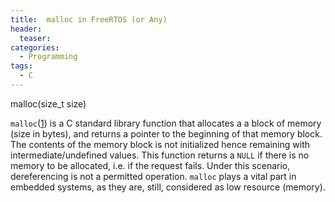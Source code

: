 ```yaml
---
title:  malloc in FreeRTOS (or Any)
header:
  teaser: 
categories: 
  - Programming
tags:
  - C
---
```


malloc(size_t size)

`malloc`([1]) is a C standard library function that allocates a a block of memory (size in bytes), and returns a pointer to the beginning of that memory block. The contents of the memory block is not initialized hence remaining with intermediate/undefined values. This function returns a `NULL` if there is no memory to be allocated, i.e. if the request fails. Under this scenario, dereferencing is not a permitted operation. `malloc` plays a vital part in embedded systems, as they are, still, considered as low resource (memory).



[1]:http://man7.org/linux/man-pages/man3/realloc.3.html


